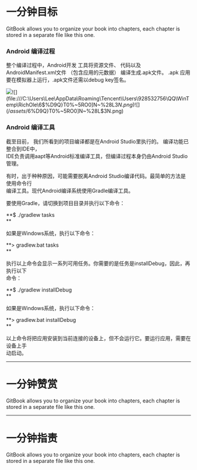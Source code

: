 # 一分钟目标

GitBook allows you to organize your book into chapters, each chapter is stored in a separate file like this one.

### Android 编译过程

整个编译过程中，Android开发工具将资源文件、 代码以及AndroidManifest.xml文件 （包含应用的元数据） 编译生成.apk文件。 .apk应用要在模拟器上运行，.apk文件还需以debug key签名。 

![](file:///C:\Users\Lee\AppData\Roaming\Tencent\Users\928532756\QQ\WinTemp\RichOle\6$%D9Q}T0%~5RO0]N~%28L$3N.png)![](file:///C:\Users\Lee\AppData\Roaming\Tencent\Users\928532756\QQ\WinTemp\RichOle\6$%D9Q}T0%~5RO0]N~%28L$3N.png)![](/assets/6$%D9Q}T0%~5RO0]N~%28L$3N.png)

### Android 编译工具

截至目前， 我们所看到的项目编译都是在Android Studio里执行的。 编译功能已整合到IDE中，  
IDE负责调用aapt等Android标准编译工具，但编译过程本身仍由Android Studio管理。

有时，出于种种原因，可能需要脱离Android Studio编译代码。最简单的方法是使用命令行  
编译工具。现代Android编译系统使用Gradle编译工具。

要使用Gradle，请切换到项目目录并执行以下命令：

**$ ./gradlew tasks  
**

如果是Windows系统，执行以下命令：

**&gt; gradlew.bat tasks  
**

执行以上命令会显示一系列可用任务。你需要的是任务是installDebug，因此，再执行以下  
命令：

**$ ./gradlew installDebug  
**

如果是Windows系统，执行以下命令：

**&gt; gradlew.bat installDebug  
**

以上命令将把应用安装到当前连接的设备上，但不会运行它。要运行应用，需要在设备上手  
动启动。

---

# 一分钟赞赏

GitBook allows you to organize your book into chapters, each chapter is stored in a separate file like this one.

---

# 一分钟指责

GitBook allows you to organize your book into chapters, each chapter is stored in a separate file like this one.


